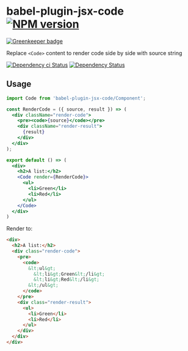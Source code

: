 # babel-plugin-jsx-code [![NPM version][npm-image]][npm-url]

[![Greenkeeper badge](https://badges.greenkeeper.io/christophehurpeau/babel-plugin-jsx-code.svg)](https://greenkeeper.io/)

Replace `<Code>` content to render code side by side with source string

[![Dependency ci Status][dependencyci-image]][dependencyci-url]
[![Dependency Status][daviddm-image]][daviddm-url]

## Usage

```jsx
import Code from 'babel-plugin-jsx-code/Component';

const RenderCode = ({ source, result }) => (
  <div className="render-code">
    <pre><code>{source}</code></pre>
    <div className="render-result">
      {result}
    </div>
  </div>
);

export default () => (
  <div>
    <h2>A list:</h2>
    <Code render={RenderCode}>
      <ul>
        <li>Green</li>
        <li>Red</li>
      </ul>
    </Code>
  </div>
)
```

Render to:

```html
<div>
  <h2>A list:</h2>
  <div class="render-code">
    <pre>
      <code>
        &lt;ul&gt;
          &lt;li&gt;Green&lt;/li&gt;
          &lt;li&gt;Red&lt;/li&gt;
        &lt;/ul&gt;
      </code>
    </pre>
    <div class="render-result">
      <ul>
        <li>Green</li>
        <li>Red</li>
      </ul>
    </div>
  </div>
</div>
```

[npm-image]: https://img.shields.io/npm/v/babel-plugin-jsx-code.svg?style=flat-square
[npm-url]: https://npmjs.org/package/babel-plugin-jsx-code
[daviddm-image]: https://david-dm.org/christophehurpeau/babel-plugin-jsx-code.svg?style=flat-square
[daviddm-url]: https://david-dm.org/christophehurpeau/babel-plugin-jsx-code
[dependencyci-image]: https://dependencyci.com/github/christophehurpeau/babel-plugin-jsx-code/badge?style=flat-square
[dependencyci-url]: https://dependencyci.com/github/christophehurpeau/babel-plugin-jsx-code
